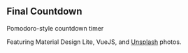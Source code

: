 Final Countdown
----------------

Pomodoro-style countdown timer

Featuring Material Design Lite, VueJS, and [Unsplash](https://unsplash.com) photos.
